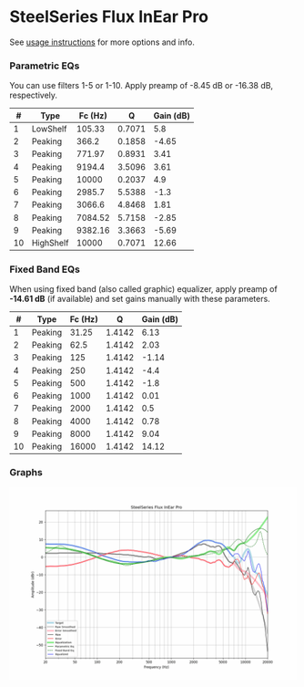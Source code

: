 # SteelSeries Flux InEar Pro
See [usage instructions](https://github.com/jaakkopasanen/AutoEq#usage) for more options and info.

### Parametric EQs
You can use filters 1-5 or 1-10. Apply preamp of -8.45 dB or -16.38 dB, respectively.

|   # | Type      |   Fc (Hz) |      Q |   Gain (dB) |
|-----|-----------|-----------|--------|-------------|
|   1 | LowShelf  |    105.33 | 0.7071 |        5.8  |
|   2 | Peaking   |    366.2  | 0.1858 |       -4.65 |
|   3 | Peaking   |    771.97 | 0.8931 |        3.41 |
|   4 | Peaking   |   9194.4  | 3.5096 |        3.61 |
|   5 | Peaking   |  10000    | 0.2037 |        4.9  |
|   6 | Peaking   |   2985.7  | 5.5388 |       -1.3  |
|   7 | Peaking   |   3066.6  | 4.8468 |        1.81 |
|   8 | Peaking   |   7084.52 | 5.7158 |       -2.85 |
|   9 | Peaking   |   9382.16 | 3.3663 |       -5.69 |
|  10 | HighShelf |  10000    | 0.7071 |       12.66 |

### Fixed Band EQs
When using fixed band (also called graphic) equalizer, apply preamp of **-14.61 dB** (if available) and set gains manually with these parameters.

|   # | Type    |   Fc (Hz) |      Q |   Gain (dB) |
|-----|---------|-----------|--------|-------------|
|   1 | Peaking |     31.25 | 1.4142 |        6.13 |
|   2 | Peaking |     62.5  | 1.4142 |        2.03 |
|   3 | Peaking |    125    | 1.4142 |       -1.14 |
|   4 | Peaking |    250    | 1.4142 |       -4.4  |
|   5 | Peaking |    500    | 1.4142 |       -1.8  |
|   6 | Peaking |   1000    | 1.4142 |        0.01 |
|   7 | Peaking |   2000    | 1.4142 |        0.5  |
|   8 | Peaking |   4000    | 1.4142 |        0.78 |
|   9 | Peaking |   8000    | 1.4142 |        9.04 |
|  10 | Peaking |  16000    | 1.4142 |       14.12 |

### Graphs
![](./SteelSeries%20Flux%20InEar%20Pro.png)
